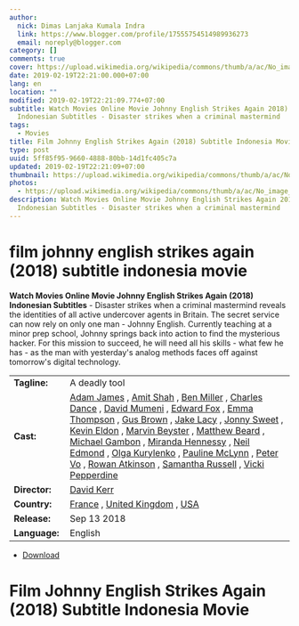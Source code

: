 ```yaml
---
author:
  nick: Dimas Lanjaka Kumala Indra
  link: https://www.blogger.com/profile/17555754514989936273
  email: noreply@blogger.com
category: []
comments: true
cover: https://upload.wikimedia.org/wikipedia/commons/thumb/a/ac/No_image_available.svg/2048px-No_image_available.svg.png
date: 2019-02-19T22:21:00.000+07:00
lang: en
location: ""
modified: 2019-02-19T22:21:09.774+07:00
subtitle: Watch Movies Online Movie Johnny English Strikes Again 2018)
  Indonesian Subtitles - Disaster strikes when a criminal mastermind
tags:
  - Movies
title: Film Johnny English Strikes Again (2018) Subtitle Indonesia Movie
type: post
uuid: 5ff85f95-9660-4888-80bb-14d1fc405c7a
updated: 2019-02-19T22:21:09+07:00
thumbnail: https://upload.wikimedia.org/wikipedia/commons/thumb/a/ac/No_image_available.svg/2048px-No_image_available.svg.png
photos:
  - https://upload.wikimedia.org/wikipedia/commons/thumb/a/ac/No_image_available.svg/2048px-No_image_available.svg.png
description: Watch Movies Online Movie Johnny English Strikes Again 2018)
  Indonesian Subtitles - Disaster strikes when a criminal mastermind
---
```


<h1 for="title" class="notranslate">film johnny english strikes again (2018) subtitle indonesia  movie</h1>  <div>  <div class="entry-content entry-content-single" itemprop="description">  <p> <span class="notranslate"> <strong>Watch Movies Online Movie Johnny English Strikes Again (2018) Indonesian Subtitles</strong> - Disaster strikes when a criminal mastermind reveals the identities of all active undercover agents in Britain.</span> <span class="notranslate"> The secret service can now rely on only one man - Johnny English.</span> <span class="notranslate"> Currently teaching at a minor prep school, Johnny springs back into action to find the mysterious hacker.</span> <span class="notranslate"> For this mission to succeed, he will need all his skills - what few he has - as the man with yesterday's analog methods faces off against tomorrow's digital technology.</span> </p>  <table>  <tbody><tr>  <td width="20%"> <span class="notranslate"> <strong>Tagline:</strong></span> </td>  <td> <span class="notranslate"> A deadly tool</span> </td>  </tr>  <tr>  <td width="20%"> <span class="notranslate"> <strong>Cast:</strong></span> </td>  <td> <span class="notranslate"> <span><span><a href="http://webmanajemen.com/search/?q=cast%20adam%20james" rel="tag">Adam James</a></span></span> , <span><span><a href="http://webmanajemen.com/search/?q=cast%20amit%20shah" rel="tag">Amit Shah</a></span></span> , <span><span><a href="http://webmanajemen.com/search/?q=cast%20ben%20miller" rel="tag">Ben Miller</a></span></span> , <span><span><a href="http://webmanajemen.com/search/?q=cast%20charles%20dance" rel="tag">Charles Dance</a></span></span> , <span><span><a href="http://webmanajemen.com/search/?q=cast%20david%20mumeni" rel="tag">David Mumeni</a></span></span> , <span><span><a href="http://webmanajemen.com/search/?q=cast%20edward%20fox" rel="tag">Edward Fox</a></span></span> , <span><span><a href="http://webmanajemen.com/search/?q=cast%20emma%20thompson" rel="tag">Emma Thompson</a></span></span> , <span><span><a href="http://webmanajemen.com/search/?q=cast%20gus%20brown" rel="tag">Gus Brown</a></span></span> , <span><span><a href="http://webmanajemen.com/search/?q=cast%20jake%20lacy" rel="tag">Jake Lacy</a></span></span> , <span><span><a href="http://webmanajemen.com/search/?q=cast%20jonny%20sweet" rel="tag">Jonny Sweet</a></span></span> , <span><span><a href="http://webmanajemen.com/search/?q=cast%20kevin%20eldon" rel="tag">Kevin Eldon</a></span></span> , <span><span><a href="http://webmanajemen.com/search/?q=cast%20marvin%20beyster" rel="tag">Marvin Beyster</a></span></span> , <span><span><a href="http://webmanajemen.com/search/?q=cast%20matthew%20beard" rel="tag">Matthew Beard</a></span></span> , <span><span><a href="http://webmanajemen.com/search/?q=cast%20michael%20gambon" rel="tag">Michael Gambon</a></span></span> , <span><span><a href="http://webmanajemen.com/search/?q=cast%20miranda%20hennessy" rel="tag">Miranda Hennessy</a></span></span> , <span><span><a href="http://webmanajemen.com/search/?q=cast%20neil%20edmond" rel="tag">Neil Edmond</a></span></span> , <span><span><a href="http://webmanajemen.com/search/?q=cast%20olga%20kurylenko" rel="tag">Olga Kurylenko</a></span></span> , <span><span><a href="http://webmanajemen.com/search/?q=cast%20pauline%20mclynn" rel="tag">Pauline McLynn</a></span></span> , <span><span><a href="http://webmanajemen.com/search/?q=cast%20peter%20vo" rel="tag">Peter Vo</a></span></span> , <span><span><a href="http://webmanajemen.com/search/?q=cast%20rowan%20atkinson" rel="tag">Rowan Atkinson</a></span></span> , <span><span><a href="http://webmanajemen.com/search/?q=cast%20samantha%20russell" rel="tag">Samantha Russell</a></span></span> , <span><span><a href="http://webmanajemen.com/search/?q=cast%20vicki%20pepperdine" rel="tag">Vicki Pepperdine</a></span></span></span> </td>  </tr>  <tr>  <td width="20%"> <span class="notranslate"> <strong>Director:</strong></span> </td>  <td> <span class="notranslate"> <span><span><a href="http://webmanajemen.com/search/?q=director%20david%20kerr" rel="tag">David Kerr</a></span></span></span> </td>  </tr>  <tr>  <td width="20%"> <span class="notranslate"> <strong>Country:</strong></span> </td>  <td> <span class="notranslate"> <span><a href="http://webmanajemen.com/search/?q=country%20france" rel="tag">France</a></span> , <span><a href="http://webmanajemen.com/search/?q=country%20united%20kingdom" rel="tag">United Kingdom</a></span> , <span><a href="http://webmanajemen.com/search/?q=country%20usa" rel="tag">USA</a></span></span> </td>  </tr>  <tr>  <td width="20%"> <span class="notranslate"> <strong>Release:</strong></span> </td>  <td><time itemprop="dateCreated" datetime="2018-09-13T00:00:00+00:00"><span class="notranslate"> <span>Sep 13 2018</span></span> </time></td>  </tr>  <tr>  <td width="20%"> <span class="notranslate"> <strong>Language:</strong></span> </td>  <td> <span class="notranslate"> <span property="inLanguage">English</span></span> </td>  </tr>  </tbody></table>  <p></p>  <div id="download" class="gmr-download-wrap clearfix"><ul class="list-inline gmr-download-list clearfix"><li> <a href="https://www.webmanajemen.com/page/safelink.html?url=aHR0cDovL212ZG93bjIxLmNvbS9qb2hubnktZW5nbGlzaC1zdHJpa2VzLWFnYWluLTIwMTgv" class="button" rel="nofollow" target="_blank" title="Download link 1 Johnny English Strikes Again (2018)"><span class="icon_download" aria-hidden="true"></span></a> <span class="notranslate"> <a href="https://www.webmanajemen.com/page/safelink.html?url=aHR0cDovL212ZG93bjIxLmNvbS9qb2hubnktZW5nbGlzaC1zdHJpa2VzLWFnYWluLTIwMTgv" class="button" rel="nofollow" target="_blank" title="Download link 1 Johnny English Strikes Again (2018)">Download</a></span> </li></ul></div>  <div class="gmr-grid idmuvi-core"><div class="row grid-container"><div class="clearfix"></div></div></div>  </div>  <h1 for="title"> <span class="notranslate"> Film Johnny English Strikes Again (2018) Subtitle Indonesia Movie</span> </h1>  </div>  <script src="https://codepen.io/dimaslanjaka/pen/aQRrbR.js"></script>